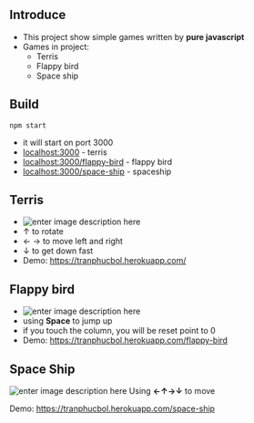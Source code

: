 ﻿## Introduce
*	This project show simple games written by **pure javascript**
*	Games in project:
	*	Terris
	*	Flappy bird
	*	Space ship
## Build

    npm start
* it will start on port 3000
* [localhost:3000](localhost:3000) - terris
* [localhost:3000/flappy-bird](localhost:3000/flappy-bird) - flappy bird
* [localhost:3000/space-ship](localhost:3000/space-ship) - spaceship

## Terris
*	![enter image description here](https://lh3.googleusercontent.com/hPUhb0j1ks7-89fatXuZWbDmurajPuEscvzzRw0GxzgVimzFlXRj28-Uz8pU6n9P8J3Rr_PyL-dO)
* &uparrow; to rotate 
* &leftarrow; &rightarrow; to move left and right
* &downarrow; to get down fast
* Demo: https://tranphucbol.herokuapp.com/
## 	Flappy bird
* ![enter image description here](https://lh3.googleusercontent.com/hZPGFwWEdUF1f7gdCtWtrCCTfYgG8gSRfoAO95ev8zp2DnjdhrmwYAlmQROBTdUWFTzNT2qaR8yg)
* using **Space** to jump up 
* if you touch the column, you will be reset point to 0
* Demo: https://tranphucbol.herokuapp.com/flappy-bird
## Space Ship
![enter image description here](https://lh3.googleusercontent.com/wWirKtdNg8En4-PRa8Qu3mSmEOT9he3XBVDMa2AJDTgRyEPNAhl2u6EySglEi7YiFEdBW0CAjnjT)
Using **&leftarrow;&uparrow;&rightarrow;&downarrow;** to move

Demo: https://tranphucbol.herokuapp.com/space-ship
